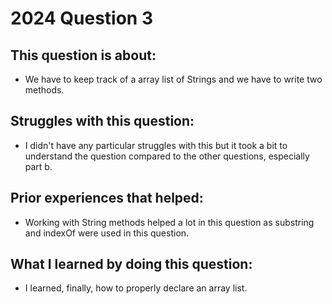 # 2024 Question 3

## This question is about:
- We have to keep track of a array list of Strings and we have to write two methods.

## Struggles with this question:
- I didn't have any particular struggles with this but it took a bit to understand the question compared to the other questions, especially part b.

## Prior experiences that helped:
- Working with String methods helped a lot in this question as substring and indexOf were used in this question.

## What I learned by doing this question:
- I learned, finally, how to properly declare an array list.
